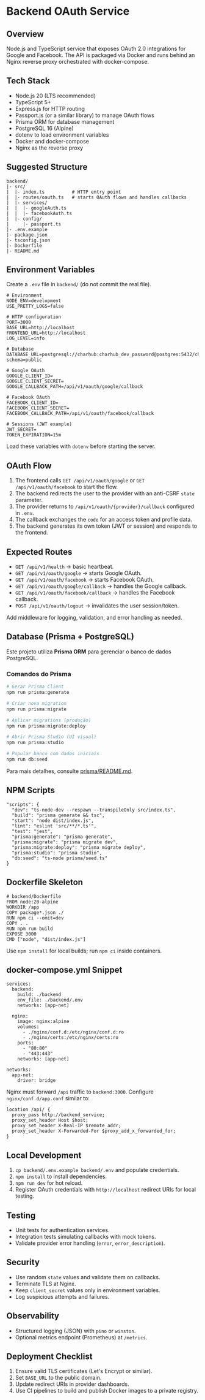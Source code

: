 # Backend OAuth Service

## Overview
Node.js and TypeScript service that exposes OAuth 2.0 integrations for Google and Facebook. The API is packaged via Docker and runs behind an Nginx reverse proxy orchestrated with docker-compose.

## Tech Stack
- Node.js 20 (LTS recommended)
- TypeScript 5+
- Express.js for HTTP routing
- Passport.js (or a similar library) to manage OAuth flows
- Prisma ORM for database management
- PostgreSQL 16 (Alpine)
- dotenv to load environment variables
- Docker and docker-compose
- Nginx as the reverse proxy

## Suggested Structure
```
backend/
|- src/
|  |- index.ts          # HTTP entry point
|  |- routes/oauth.ts   # starts OAuth flows and handles callbacks
|  |- services/
|  |  |- googleAuth.ts
|  |  |- facebookAuth.ts
|  |- config/
|     |- passport.ts
|- .env.example
|- package.json
|- tsconfig.json
|- Dockerfile
|- README.md
```

## Environment Variables
Create a `.env` file in `backend/` (do not commit the real file).

```
# Environment
NODE_ENV=development
USE_PRETTY_LOGS=false

# HTTP configuration
PORT=3000
BASE_URL=http://localhost
FRONTEND_URL=http://localhost
LOG_LEVEL=info

# Database
DATABASE_URL=postgresql://charhub:charhub_dev_password@postgres:5432/charhub_db?schema=public

# Google OAuth
GOOGLE_CLIENT_ID=
GOOGLE_CLIENT_SECRET=
GOOGLE_CALLBACK_PATH=/api/v1/oauth/google/callback

# Facebook OAuth
FACEBOOK_CLIENT_ID=
FACEBOOK_CLIENT_SECRET=
FACEBOOK_CALLBACK_PATH=/api/v1/oauth/facebook/callback

# Sessions (JWT example)
JWT_SECRET=
TOKEN_EXPIRATION=15m
```

Load these variables with `dotenv` before starting the server.

## OAuth Flow
1. The frontend calls `GET /api/v1/oauth/google` or `GET /api/v1/oauth/facebook` to start the flow.
2. The backend redirects the user to the provider with an anti-CSRF `state` parameter.
3. The provider returns to `/api/v1/oauth/{provider}/callback` configured in `.env`.
4. The callback exchanges the `code` for an access token and profile data.
5. The backend generates its own token (JWT or session) and responds to the frontend.

## Expected Routes
- `GET /api/v1/health` -> basic heartbeat.
- `GET /api/v1/oauth/google` -> starts Google OAuth.
- `GET /api/v1/oauth/facebook` -> starts Facebook OAuth.
- `GET /api/v1/oauth/google/callback` -> handles the Google callback.
- `GET /api/v1/oauth/facebook/callback` -> handles the Facebook callback.
- `POST /api/v1/oauth/logout` -> invalidates the user session/token.

Add middleware for logging, validation, and error handling as needed.

## Database (Prisma + PostgreSQL)

Este projeto utiliza **Prisma ORM** para gerenciar o banco de dados PostgreSQL.

### Comandos do Prisma

```bash
# Gerar Prisma Client
npm run prisma:generate

# Criar nova migration
npm run prisma:migrate

# Aplicar migrations (produção)
npm run prisma:migrate:deploy

# Abrir Prisma Studio (UI visual)
npm run prisma:studio

# Popular banco com dados iniciais
npm run db:seed
```

Para mais detalhes, consulte [prisma/README.md](./prisma/README.md).

## NPM Scripts
```
"scripts": {
  "dev": "ts-node-dev --respawn --transpileOnly src/index.ts",
  "build": "prisma generate && tsc",
  "start": "node dist/index.js",
  "lint": "eslint 'src/**/*.ts'",
  "test": "jest",
  "prisma:generate": "prisma generate",
  "prisma:migrate": "prisma migrate dev",
  "prisma:migrate:deploy": "prisma migrate deploy",
  "prisma:studio": "prisma studio",
  "db:seed": "ts-node prisma/seed.ts"
}
```

## Dockerfile Skeleton
```
# backend/Dockerfile
FROM node:20-alpine
WORKDIR /app
COPY package*.json ./
RUN npm ci --omit=dev
COPY . .
RUN npm run build
EXPOSE 3000
CMD ["node", "dist/index.js"]
```
Use `npm install` for local builds; run `npm ci` inside containers.

## docker-compose.yml Snippet
```
services:
  backend:
    build: ./backend
    env_file: ./backend/.env
    networks: [app-net]

  nginx:
    image: nginx:alpine
    volumes:
      - ./nginx/conf.d:/etc/nginx/conf.d:ro
      - ./nginx/certs:/etc/nginx/certs:ro
    ports:
      - "80:80"
      - "443:443"
    networks: [app-net]

networks:
  app-net:
    driver: bridge
```
Nginx must forward `/api` traffic to `backend:3000`. Configure `nginx/conf.d/app.conf` similar to:
```
location /api/ {
  proxy_pass http://backend_service;
  proxy_set_header Host $host;
  proxy_set_header X-Real-IP $remote_addr;
  proxy_set_header X-Forwarded-For $proxy_add_x_forwarded_for;
}
```

## Local Development
1. `cp backend/.env.example backend/.env` and populate credentials.
2. `npm install` to install dependencies.
3. `npm run dev` for hot reload.
4. Register OAuth credentials with `http://localhost` redirect URIs for local testing.

## Testing
- Unit tests for authentication services.
- Integration tests simulating callbacks with mock tokens.
- Validate provider error handling (`error`, `error_description`).

## Security
- Use random `state` values and validate them on callbacks.
- Terminate TLS at Nginx.
- Keep `client_secret` values only in environment variables.
- Log suspicious attempts and failures.

## Observability
- Structured logging (JSON) with `pino` or `winston`.
- Optional metrics endpoint (Prometheus) at `/metrics`.

## Deployment Checklist
1. Ensure valid TLS certificates (Let's Encrypt or similar).
2. Set `BASE_URL` to the public domain.
3. Update redirect URIs in provider dashboards.
4. Use CI pipelines to build and publish Docker images to a private registry.
